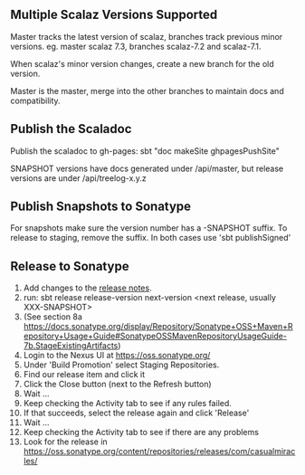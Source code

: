 Multiple Scalaz Versions Supported
----------------------------------
Master tracks the latest version of scalaz, branches track previous minor versions. eg. master scalaz 7.3, branches scalaz-7.2 and scalaz-7.1.  

When scalaz's minor version changes, create a new branch for the old version.

Master is the master, merge into the other branches to maintain docs and compatibility.

Publish the Scaladoc
--------------------
Publish the scaladoc to gh-pages: sbt "doc makeSite ghpagesPushSite"

   SNAPSHOT versions have docs generated under /api/master, but release versions are under /api/treelog-x.y.z

Publish Snapshots to Sonatype
-----------------------------
  For snapshots make sure the version number has a -SNAPSHOT suffix. To release to staging, remove the suffix.
  In both cases use 'sbt publishSigned'

Release to Sonatype
-------------------
1. Add changes to the [release notes](release_notes.md).
2. run: sbt release release-version <release version> next-version <next release, usually XXX-SNAPSHOT>
3. (See section 8a https://docs.sonatype.org/display/Repository/Sonatype+OSS+Maven+Repository+Usage+Guide#SonatypeOSSMavenRepositoryUsageGuide-7b.StageExistingArtifacts)
4. Login to the Nexus UI at https://oss.sonatype.org/
5. Under 'Build Promotion' select Staging Repositories.
6. Find our release item and click it
7. Click the Close button (next to the Refresh button)
8. Wait ...
9. Keep checking the Activity tab to see if any rules failed.
10. If that succeeds, select the release again and click 'Release'
11. Wait ...
12. Keep checking the Activity tab to see if there are any problems
13. Look for the release in https://oss.sonatype.org/content/repositories/releases/com/casualmiracles/
